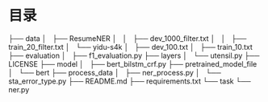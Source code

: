 # 目录
├── data
│   ├── ResumeNER
│   │   ├── dev_1000_filter.txt
│   │   ├── train_20_filter.txt
│   └── yidu-s4k
│       ├── dev_100.txt
│       ├── train_10.txt
├── evaluation
│   ├── f1_evaluation.py
├── layers
│   └── utensil.py
├── LICENSE
├── model
│   ├── bert_bilstm_crf.py
├── pretrained_model_file
│   └── bert
├── process_data
│   ├── ner_process.py
│   └── sta_error_type.py
├── README.md
├── requirements.txt
└── task
    └── ner.py
